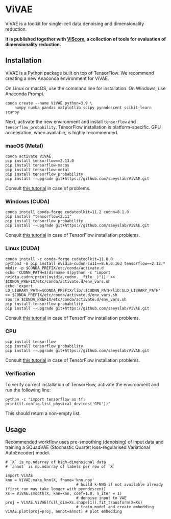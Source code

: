 # ViVAE

ViVAE is a toolkit for single-cell data denoising and dimensionality reduction.

**It is published together with [ViScore](https://github.com/saeyslab/ViScore), a collection of tools for evaluation of dimensionality reduction.**

## Installation

ViVAE is a Python package built on top of TensorFlow.
We recommend creating a new Anaconda environment for ViVAE.

On Linux or macOS, use the command line for installation.
On Windows, use Anaconda Prompt.

```
conda create --name ViVAE python=3.9 \
    numpy numba pandas matplotlib scipy pynndescent scikit-learn scanpy
```

Next, activate the new environment and install `tensorflow` and `tensorflow_probability`.
TensorFlow installation is platform-specific.
GPU acceleration, when available, is highly recommended.

### macOS (Metal)

```
conda activate ViVAE
pip install tensorflow==2.13.0
pip install tensorflow-macos
pip install tensorflow-metal
pip install tensorflow_probability
pip install --upgrade git+https://github.com/saeyslab/ViVAE.git
```

Consult [this tutorial](https://developer.apple.com/metal/tensorflow-plugin/) in case of problems.

### Windows (CUDA)

```
conda install conda-forge cudatoolkit=11.2 cudnn=8.1.0
pip install "tensorflow<2.11"
pip install tensorflow_probability
pip install --upgrade git+https://github.com/saeyslab/ViVAE.git
```

Consult [this tutorial](https://www.tensorflow.org/install/pip#windows-native) in case of TensorFlow installation problems.

### Linux (CUDA)

```
conda install -c conda-forge cudatoolkit=11.8.0
python3 -m pip install nvidia-cudnn-cu11==8.6.0.163 tensorflow==2.12.*
mkdir -p $CONDA_PREFIX/etc/conda/activate.d
echo 'CUDNN_PATH=$(dirname $(python -c "import nvidia.cudnn;print(nvidia.cudnn.__file__)"))' >> $CONDA_PREFIX/etc/conda/activate.d/env_vars.sh
echo 'export LD_LIBRARY_PATH=$CONDA_PREFIX/lib/:$CUDNN_PATH/lib:$LD_LIBRARY_PATH' >> $CONDA_PREFIX/etc/conda/activate.d/env_vars.sh
source $CONDA_PREFIX/etc/conda/activate.d/env_vars.sh
pip install tensorflow_probability
pip install --upgrade git+https://github.com/saeyslab/ViVAE.git
```

Consult [this tutorial](https://www.tensorflow.org/install/pip#linux) in case of TensorFlow installation problems.

### CPU

```
pip install tensorflow
pip install tensorflow_probability
pip install --upgrade git+https://github.com/saeyslab/ViVAE.git
```

Consult [this tutorial](https://www.tensorflow.org/install/pip#cpu) in case of TensorFlow installation problems.

### Verification

To verify correct installation of TensorFlow, activate the environment and run the following line:

```
python -c "import tensorflow as tf; print(tf.config.list_physical_devices('GPU'))"
```

This should return a non-empty list.

## Usage

Recommended workflow uses pre-smoothing (denoising) of input data and training a SQuadVAE (Stochastic Quartet loss-regularised Variational AutoEncoder) model.

```
# `X` is np.ndarray of high-dimensional data
# `annot` is np.ndarray of labels per row of `X`

import ViVAE
knn = ViVAE.make_knn(X, fname='knn.npy'
                               # build k-NNG if not available already (first run may take longer with pynndescent)
Xs = ViVAE.smooth(X, knn=knn, coef=1.0, n_iter = 1)
                               # denoise input to VAE
proj = ViVAE.ViVAE(full_dim=Xs.shape[1]).fit_transform(X=Xs)
                               # train model and create embedding
ViVAE.plot(proj=proj, annot=annot) # plot embedding
```
